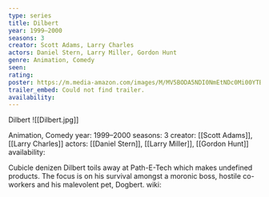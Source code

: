 ```yaml
---
type: series
title: Dilbert
year: 1999–2000
seasons: 3
creator: Scott Adams, Larry Charles
actors: Daniel Stern, Larry Miller, Gordon Hunt
genre: Animation, Comedy
seen:
rating: 
poster: https://m.media-amazon.com/images/M/MV5BODA5NDI0NmEtNDc0Mi00YTBjLWI0YzgtZmYwMWIxYWQ1NThhXkEyXkFqcGdeQXVyMTA0MTM5NjI2._V1_SX300.jpg
trailer_embed: Could not find trailer.
availability:
---
```

Dilbert
![[Dilbert.jpg]]

Animation, Comedy
year: 1999–2000
seasons: 3
creator: [[Scott Adams]], [[Larry Charles]]
actors: [[Daniel Stern]], [[Larry Miller]], [[Gordon Hunt]]
availability:

Cubicle denizen Dilbert toils away at Path-E-Tech which makes undefined products. The focus is on his survival amongst a moronic boss, hostile co-workers and his malevolent pet, Dogbert.
wiki: 


